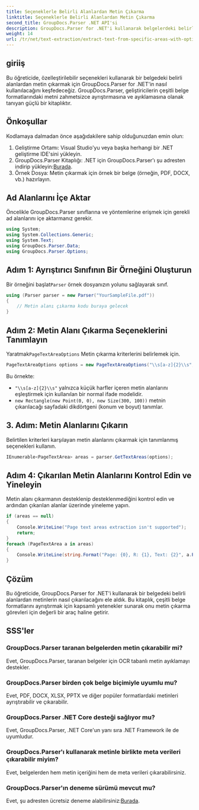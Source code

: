 ```yaml
---
title: Seçeneklerle Belirli Alanlardan Metin Çıkarma
linktitle: Seçeneklerle Belirli Alanlardan Metin Çıkarma
second_title: GroupDocs.Parser .NET API'si
description: GroupDocs.Parser for .NET'i kullanarak belgelerdeki belirli alanlardan metni nasıl çıkaracağınızı öğrenin. Bu eğitimle gelişmiş metin çıkarma seçeneklerini keşfedin.
weight: 14
url: /tr/net/text-extraction/extract-text-from-specific-areas-with-options/
---
```

## giriiş
Bu öğreticide, özelleştirilebilir seçenekleri kullanarak bir belgedeki belirli alanlardan metin çıkarmak için GroupDocs.Parser for .NET'in nasıl kullanılacağını keşfedeceğiz. GroupDocs.Parser, geliştiricilerin çeşitli belge formatlarındaki metni zahmetsizce ayrıştırmasına ve ayıklamasına olanak tanıyan güçlü bir kitaplıktır.
## Önkoşullar
Kodlamaya dalmadan önce aşağıdakilere sahip olduğunuzdan emin olun:
1. Geliştirme Ortamı: Visual Studio'yu veya başka herhangi bir .NET geliştirme IDE'sini yükleyin.
2.  GroupDocs.Parser Kitaplığı: .NET için GroupDocs.Parser'ı şu adresten indirip yükleyin:[Burada](https://releases.groupdocs.com/parser/net/).
3. Örnek Dosya: Metin çıkarmak için örnek bir belge (örneğin, PDF, DOCX, vb.) hazırlayın.

## Ad Alanlarını İçe Aktar
Öncelikle GroupDocs.Parser sınıflarına ve yöntemlerine erişmek için gerekli ad alanlarını içe aktarmanız gerekir.
```csharp
using System;
using System.Collections.Generic;
using System.Text;
using GroupDocs.Parser.Data;
using GroupDocs.Parser.Options;
```
## Adım 1: Ayrıştırıcı Sınıfının Bir Örneğini Oluşturun
 Bir örneğini başlat`Parser` örnek dosyanızın yolunu sağlayarak sınıf.
```csharp
using (Parser parser = new Parser("YourSampleFile.pdf"))
{
    // Metin alanı çıkarma kodu buraya gelecek
}
```
## Adım 2: Metin Alanı Çıkarma Seçeneklerini Tanımlayın
 Yaratmak`PageTextAreaOptions` Metin çıkarma kriterlerini belirlemek için.
```csharp
PageTextAreaOptions options = new PageTextAreaOptions("\\s[a-z]{2}\\s", new Rectangle(new Point(0, 0), new Size(300, 100)));
```
Bu örnekte:
- `"\\s[a-z]{2}\\s"` yalnızca küçük harfler içeren metin alanlarını eşleştirmek için kullanılan bir normal ifade modelidir.
- `new Rectangle(new Point(0, 0), new Size(300, 100))` metnin çıkarılacağı sayfadaki dikdörtgeni (konum ve boyut) tanımlar.
## 3. Adım: Metin Alanlarını Çıkarın
Belirtilen kriterleri karşılayan metin alanlarını çıkarmak için tanımlanmış seçenekleri kullanın.
```csharp
IEnumerable<PageTextArea> areas = parser.GetTextAreas(options);
```
## Adım 4: Çıkarılan Metin Alanlarını Kontrol Edin ve Yineleyin
Metin alanı çıkarmanın desteklenip desteklenmediğini kontrol edin ve ardından çıkarılan alanlar üzerinde yineleme yapın.
```csharp
if (areas == null)
{
    Console.WriteLine("Page text areas extraction isn't supported");
    return;
}
foreach (PageTextArea a in areas)
{
    Console.WriteLine(string.Format("Page: {0}, R: {1}, Text: {2}", a.Page.Index, a.Rectangle, a.Text));
}
```

## Çözüm
Bu öğreticide, GroupDocs.Parser for .NET'i kullanarak bir belgedeki belirli alanlardan metinlerin nasıl çıkarılacağını ele aldık. Bu kitaplık, çeşitli belge formatlarını ayrıştırmak için kapsamlı yetenekler sunarak onu metin çıkarma görevleri için değerli bir araç haline getirir.

## SSS'ler
### GroupDocs.Parser taranan belgelerden metin çıkarabilir mi?
Evet, GroupDocs.Parser, taranan belgeler için OCR tabanlı metin ayıklamayı destekler.
### GroupDocs.Parser birden çok belge biçimiyle uyumlu mu?
Evet, PDF, DOCX, XLSX, PPTX ve diğer popüler formatlardaki metinleri ayrıştırabilir ve çıkarabilir.
### GroupDocs.Parser .NET Core desteği sağlıyor mu?
Evet, GroupDocs.Parser, .NET Core'un yanı sıra .NET Framework ile de uyumludur.
### GroupDocs.Parser'ı kullanarak metinle birlikte meta verileri çıkarabilir miyim?
Evet, belgelerden hem metin içeriğini hem de meta verileri çıkarabilirsiniz.
### GroupDocs.Parser'ın deneme sürümü mevcut mu?
 Evet, şu adresten ücretsiz deneme alabilirsiniz:[Burada](https://releases.groupdocs.com/).